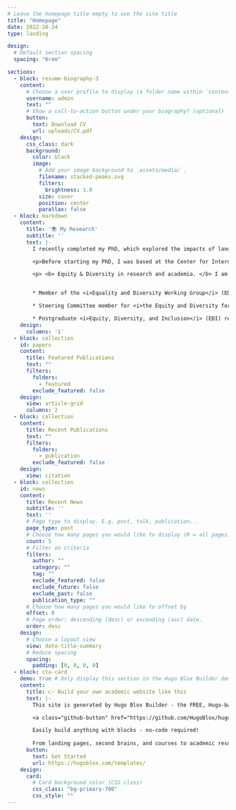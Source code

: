 ```yaml
---
# Leave the homepage title empty to use the site title
title: "Homepage"
date: 2022-10-24
type: landing

design:
  # Default section spacing
  spacing: "6rem"

sections:
  - block: resume-biography-3
    content:
      # Choose a user profile to display (a folder name within `content/authors/`)
      username: admin
      text: ""
      # Show a call-to-action button under your biography? (optional)
      button:
        text: Download CV
        url: uploads/CV.pdf
    design:
      css_class: dark
      background:
        color: black
        image:
          # Add your image background to `assets/media/`.
          filename: stacked-peaks.svg
          filters:
            brightness: 1.0
          size: cover
          position: center
          parallax: false
  - block: markdown
    content:
      title: '📚 My Research'
      subtitle: ''
      text: |-
        I recently completed my PhD, which explored the impacts of land-use change in Indonesia on forest ecosystems and the well-being of local communities. I recieved a scholarship from Erasmus Mundus to pursue a double Master's degree in Sustainable Tropical Forestry (SUTROFOR) from the University of Copenhagen, Denmark, and AgroParisTech Montpellier, France. My Bachelors degree was received from the University of East Anglia (UEA) in Environmental Geography and International Development. 

        <p>Before starting my PhD, I was based at the Center for International Forestry Research (CIFOR) Headquarters in Bogor, Indonesia. My work primarily focused on the interface between forests and aquatic ecosystems across the tropics and what implications this has for food security and nutrition. My work has mostly been on socio-environmental issues within the context of tropical forestry in Indonesia. </p>

        <p> <b> Equity & Diversity in research and academia. </b> I am actively involved in several initiatives that aim to address the unequal barriers and risks in fieldwork, academia, and the broader environmental sector:</p>


        * Member of the <i>Equality and Diversity Working Group</i> (EDWG) for the British Ecological Society (BES)

        * Steering Committee member for <i>the Equity and Diversity for all Genders in Ecology</i> (EDGE) Gender Network, BES

        * Postgraduate <i>Equity, Diversity, and Inclusion</i> (EDI) representative in the School of Anthropology and Conservation (SAC), University of Kent </p1>
    design:
      columns: '1'
  - block: collection
    id: papers
    content:
      title: Featured Publications
      text: ""
      filters:
        folders:
          - featured
        exclude_featured: false
    design:
      view: article-grid
      columns: 2
  - block: collection
    content:
      title: Recent Publications
      text: ""
      filters:
        folders:
          - publication
        exclude_featured: false
    design:
      view: citation
  - block: collection
    id: news
    content:
      title: Recent News
      subtitle: ''
      text: ''
      # Page type to display. E.g. post, talk, publication...
      page_type: post
      # Choose how many pages you would like to display (0 = all pages)
      count: 5
      # Filter on criteria
      filters:
        author: ""
        category: ""
        tag: ""
        exclude_featured: false
        exclude_future: false
        exclude_past: false
        publication_type: ""
      # Choose how many pages you would like to offset by
      offset: 0
      # Page order: descending (desc) or ascending (asc) date.
      order: desc
    design:
      # Choose a layout view
      view: date-title-summary
      # Reduce spacing
      spacing:
        padding: [0, 0, 0, 0]
  - block: cta-card
    demo: true # Only display this section in the Hugo Blox Builder demo site
    content:
      title: 👉 Build your own academic website like this
      text: |-
        This site is generated by Hugo Blox Builder - the FREE, Hugo-based open source website builder trusted by 250,000+ academics like you.

        <a class="github-button" href="https://github.com/HugoBlox/hugo-blox-builder" data-color-scheme="no-preference: light; light: light; dark: dark;" data-icon="octicon-star" data-size="large" data-show-count="true" aria-label="Star HugoBlox/hugo-blox-builder on GitHub">Star</a>

        Easily build anything with blocks - no-code required!
        
        From landing pages, second brains, and courses to academic resumés, conferences, and tech blogs.
      button:
        text: Get Started
        url: https://hugoblox.com/templates/
    design:
      card:
        # Card background color (CSS class)
        css_class: "bg-primary-700"
        css_style: ""
---
```

